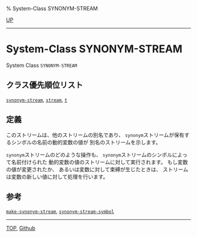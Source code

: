% System-Class SYNONYM-STREAM

[UP](21.2.html)  

---

# System-Class **SYNONYM-STREAM**


System Class `SYNONYM-STREAM`


## クラス優先順位リスト

[`synonym-stream`](21.2.synonym-stream.html),
[`stream`](21.2.stream.html),
[`t`](4.4.t-system-class.html)


## 定義

このストリームは、他のストリームの別名であり、
`synonym`ストリームが保有するシンボルの名前の動的変数の値が
別名のストリームを示します。

`synonym`ストリームのどのような操作も、
`synonym`ストリームのシンボルによって名前付けられた
動的変数の値のストリームに対して実行されます。
もし変数の値が変更されたか、
あるいは変数に対して束縛が生じたときは、
ストリームは変数の新しい値に対して処理を行います。


## 参考

[`make-synonym-stream`](21.2.make-synonym-stream.html),
[`synonym-stream-symbol`](21.2.synonym-stream-symbol.html)


---
[TOP](index.html),  [Github](https://github.com/nptcl/npt-japanese)

